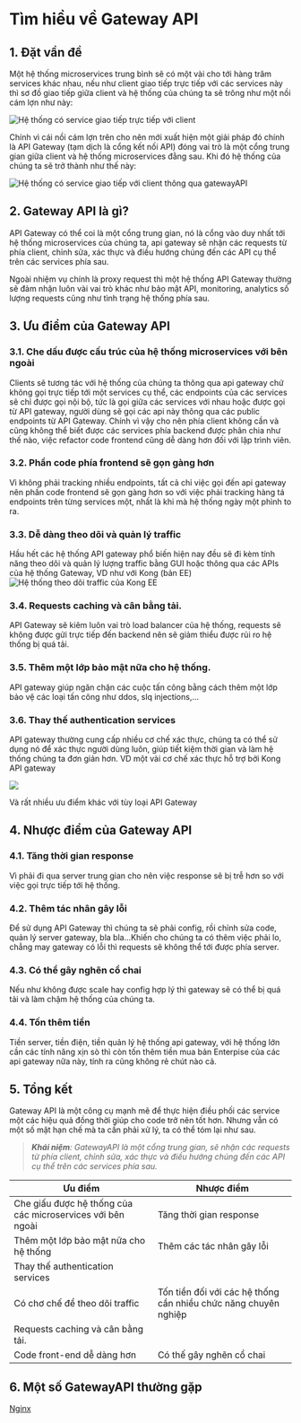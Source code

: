 # Tìm hiều về Gateway API


## 1. Đặt vần đề
Một hệ thống microservices trung bình sẽ có một vài cho tới hàng trăm services khác nhau, nếu như client giao tiếp trực tiếp với các services này thì sơ đồ giao tiếp giữa client và hệ thống của chúng ta sẽ trông như một nồi cám lợn như này:

![Hệ thống có service giao tiếp trực tiếp với client](image/eeaf19e0-142b-44db-bbfb-5f078c02a30d.png)

Chính vì cái nồi cám lợn trên cho nên mới xuất hiện một giải pháp đó chính là API Gateway (tạm dịch là cổng kết nối API) đóng vai trò là một cổng trung gian giữa client và hệ thống microservices đằng sau. Khi đó hệ thống của chúng ta sẽ trở thành như thế này:

![Hệ thống có service giao tiếp với client thông qua gatewayAPI](image/7c5add32-77c0-43c4-bb76-f87ec53badaa.png)

## 2. Gateway API là gì?
API Gateway có thể coi là một cổng trung gian, nó là cổng vào duy nhất tới hệ thống microservices của chúng ta, api gateway sẽ nhận các requests từ phía client, chỉnh sửa, xác thực và điều hướng chúng đến các API cụ thể trên các services phía sau.

Ngoài nhiệm vụ chính là proxy request thì một hệ thống API Gateway thường sẽ đảm nhận luôn vài vai trò khác như bảo mật API, monitoring, analytics số lượng requests cũng như tình trạng hệ thống phía sau.

## 3. Ưu điểm của Gateway API
### 3.1. Che dấu được cấu trúc của hệ thống microservices với bên ngoài
Clients sẽ tương tác với hệ thống của chúng ta thông qua api gateway chứ không gọi trực tiếp tới một services cụ thể, các endpoints của các services sẽ chỉ được gọi nội bộ, tức là gọi giữa các services với nhau hoặc được gọi từ API gateway, người dùng sẽ gọi các api này thông qua các public endpoints từ API Gateway. Chính vì vậy cho nên phía client không cần và cũng không thể biết được các services phía backend được phân chia như thế nào, việc refactor code frontend cũng dễ dàng hơn đối với lập trình viên.

### 3.2. Phần code phía frontend sẽ gọn gàng hơn
Vì không phải tracking nhiều endpoints, tất cả chỉ việc gọi đến api gateway nên phần code frontend sẽ gọn gàng hơn so với việc phải tracking hàng tá endpoints trên từng services một, nhất là khi mà hệ thống ngày một phình to ra.

### 3.3. Dễ dàng theo dõi và quản lý traffic
Hầu hết các hệ thống API gateway phổ biến hiện nay đều sẽ đi kèm tính năng theo dõi và quản lý lượng traffic bằng GUI hoặc thông qua các APIs của hệ thống Gateway, VD như với Kong (bản EE)
![Hệ thống theo dõi traffic của Kong EE](image/8b01140d-7496-499e-a868-76a8cab9d6d7.png)

### 3.4. Requests caching và cân bằng tải.
API Gateway sẽ kiêm luôn vai trò load balancer của hệ thống, requests sẽ không được gửi trực tiếp đến backend nên sẽ giảm thiểu được rủi ro hệ thống bị quá tải.

### 3.5. Thêm một lớp bảo mật nữa cho hệ thống.
API gateway giúp ngăn chặn các cuộc tấn công bằng cách thêm một lớp bảo vệ các loại tấn công như ddos, slq injections,...

### 3.6. Thay thế authentication services
API gateway thường cung cấp nhiều cơ chế xác thực, chúng ta có thể sử dụng nó để xác thực người dùng luôn, giúp tiết kiệm thời gian và làm hệ thống chúng ta đơn giản hơn. VD một vài cơ chế xác thực hỗ trợ bởi Kong API gateway

![](image/d865c4cb-3662-450d-8b4d-63041e991962.png)

Và rất nhiều ưu điểm khác với tùy loại API Gateway

## 4. Nhược điểm của Gateway API
### 4.1. Tăng thời gian response
Vì phải đi qua server trung gian cho nên việc response sẽ bị trễ hơn so với việc gọi trực tiếp tới hệ thống.

### 4.2. Thêm tác nhân gây lỗi
Để sử dụng API Gateway thì chúng ta sẽ phải config, rồi chỉnh sửa code, quản lý server gateway, bla bla...Khiến cho chúng ta có thêm việc phải lo, chẳng may gateway có lỗi thì requests sẽ không thể tới được phía server.

### 4.3. Có thể gây nghẽn cổ chai
Nếu như không được scale hay config hợp lý thì gateway sẽ có thể bị quá tải và làm chậm hệ thống của chúng ta.

### 4.4. Tốn thêm tiền
Tiền server, tiền điện, tiền quản lý hệ thống api gateway, với hệ thống lớn cần các tính năng xịn sò thì còn tốn thêm tiền mua bản Enterpise của các api gateway nữa này, tính ra cũng không rẻ chút nào cả.

## 5. Tổng kết
Gateway API là một công cụ mạnh mẽ để thực hiện điều phối các service một các hiệu quả đồng thời giúp cho code trở nên tốt hơn. Nhưng vẫn có một số mặt hạn chế mà ta cần phải xử lý, ta có thể tóm lại như sau.

>***Khái niệm**: GatewayAPI là một cổng trung gian, sẽ nhận các requests từ phía client, chỉnh sửa, xác thực và điều hướng chúng đến các API cụ thể trên các services phía sau.*

| Ưu điểm                                                    | Nhược điểm                                                      |
| ---------------------------------------------------------- | --------------------------------------------------------------- |
| Che giấu được hệ thống của các microservices với bên ngoài | Tăng thời gian response                                         |
| Thêm một lớp bảo mật nữa cho hệ thống                      | Thêm các tác nhân gây lỗi                                       |
| Thay thế authentication services                           |                                                                 |
| Có chơ chế để theo dõi traffic                             | Tốn tiền đối với các hệ thống cần nhiều chức năng chuyên nghiệp |
| Requests caching và cân bằng tải.                          |                                                                 |
| Code front-end dễ dàng hơn                                 | Có thế gây nghẽn cổ chai                                        |
## 6. Một số GatewayAPI thường gặp
[Nginx](./Nginx.md)

